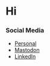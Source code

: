 # Hi

### Social Media

- [Personal](https://lowsound.dev)
- [Mastodon](https://mastodon.sdf.org/@pxplowsound)
- [LinkedIn](https://www.linkedin.com/in/omar42/)
